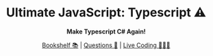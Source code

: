 <div align="center">

# Ultimate JavaScript: Typescript ⚠️

**Make Typescript С# Again!**

[Bookshelf 📚](./bookshelf.md) | [Questions 🤔](./questions.md) | [Live Coding 🧑🏼‍💻](live-coding.md)

</div>

